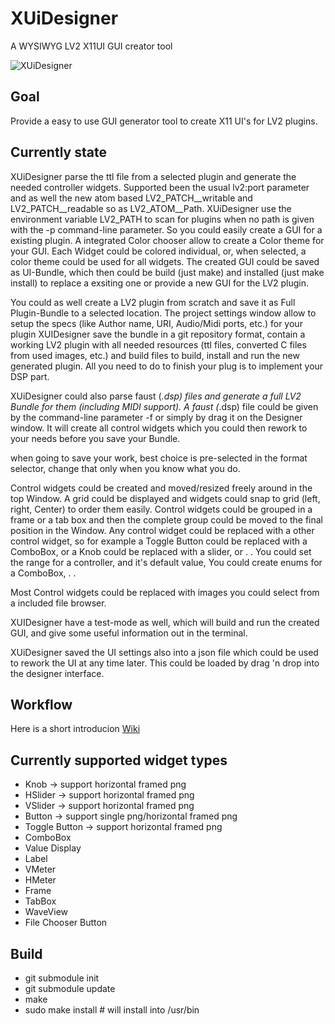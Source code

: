 # XUiDesigner
A WYSIWYG LV2 X11UI GUI creator tool

![XUiDesigner](https://i.imgur.com/wKA2eqO.gif)

## Goal
Provide a easy to use GUI generator tool to create X11 UI's for LV2 plugins.

## Currently state
XUiDesigner parse the ttl file from a selected plugin and generate the needed controller widgets.
Supported been the usual lv2:port parameter and as well the new atom based LV2_PATCH__writable and LV2_PATCH__readable
so as LV2_ATOM__Path.
XUiDesigner use the environment variable LV2_PATH to scan for plugins when no path is given with the
-p command-line parameter.
So you could easily create a GUI for a existing plugin.
A integrated Color chooser allow to create a Color theme for your GUI.
Each Widget could be colored individual, or, when selected, a color theme could be used for all widgets.
The created GUI could be saved as UI-Bundle, which then could be build (just make) and installed (just make install)
to replace a exsiting one or provide a new GUI for the LV2 plugin. 

You could as well create a LV2 plugin from scratch and save it as Full Plugin-Bundle to a selected location.
The project settings window allow to setup the specs (like Author name, URI, Audio/Midi ports, etc.) for your plugin 
XUIDesigner save the bundle in a git repository format, contain a working LV2 plugin with all needed resources 
(ttl files, converted C files from used images, etc.) and build files to build, install and run the new generated plugin.
All you need to do to finish your plug is to implement your DSP part.

XUiDesigner could also parse faust (*.dsp) files and generate a full LV2 Bundle for them (including MIDI support). 
A faust (*.dsp) file could be given by the command-line parameter -f or simply by drag it on the Designer window. 
It will create all control widgets which you could then rework to your needs before you save your Bundle.

when going to save your work, best choice is pre-selected in the format selector, change that only when you know what you do.

Control widgets could be created and moved/resized freely around in the top Window.
A grid could be displayed and widgets could snap to grid (left, right, Center) to order them easily. 
Control widgets could be grouped in a frame or a tab box and then the complete group could be moved to the final position in the Window.
Any control widget could be replaced with a other control widget, so for example a Toggle Button could be replaced with a ComboBox,
or a Knob could be replaced with a slider, or . . 
You could set the range for a controller, and it's default value, You could create enums for a ComboBox, . .

Most Control widgets could be replaced with images you could select from a included file browser.

XUIDesigner have a test-mode as well, which will build and run the created GUI, and give some useful information out in the terminal.

XUiDesigner saved the UI settings also into a json file which could be used to rework the UI at any time later.
This could be loaded by drag 'n drop into the designer interface.

## Workflow
Here is a short introducion 
[Wiki](https://github.com/brummer10/XUiDesigner/wiki/XUiDesigner)

## Currently supported widget types

 - Knob          -> support horizontal framed png
 - HSlider       -> support horizontal framed png
 - VSlider       -> support horizontal framed png
 - Button        -> support single png/horizontal framed png
 - Toggle Button -> support horizontal framed png
 - ComboBox
 - Value Display
 - Label
 - VMeter
 - HMeter
 - Frame
 - TabBox
 - WaveView
 - File Chooser Button

## Build

- git submodule init
- git submodule update
- make
- sudo make install # will install into /usr/bin

